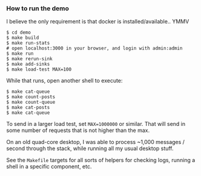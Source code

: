 ### How to run the demo

I believe the only requirement is that docker is installed/available.. YMMV

```
$ cd demo
$ make build
$ make run-stats
# open localhost:3000 in your browser, and login with admin:admin
$ make run
$ make rerun-sink
$ make add-sinks
$ make load-test MAX=100
```

While that runs, open another shell to execute:

```
$ make cat-queue
$ make count-posts
$ make count-queue
$ make cat-posts
$ make cat-queue
```

To send in a larger load test, set `MAX=1000000` or similar. That will send in
some number of requests that is not higher than the max.

On an old quad-core desktop, I was able to process ~1,000 messages / second
through the stack, while running all my usual desktop stuff.

See the `Makefile` targets for all sorts of helpers for checking logs, running
a shell in a specific component, etc.

